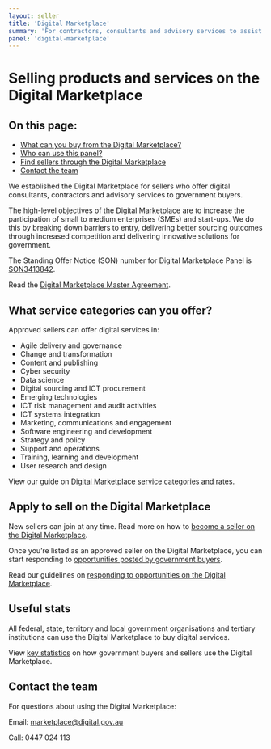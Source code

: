 ```yaml
---
layout: seller
title: 'Digital Marketplace'
summary: 'For contractors, consultants and advisory services to assist with digital projects, operations or requirements'
panel: 'digital-marketplace'
---
```


# Selling products and services on the Digital Marketplace

<nav class="au-inpage-nav-links" aria-label="in page navigation">
  <h2 class="au-inpage-nav-links__heading">On this page:</h2>
  <ul class="au-link-list">
    <li><a href="#what-service-categories-can-you-offer">What can you buy from the Digital Marketplace?</a></li>
    <li><a href="#apply-to-sell-on-the-digital-marketplace">Who can use this panel?</a></li>
    <li><a href="#useful-stats">Find sellers through the Digital Marketplace</a></li>
    <li><a href="#contact-the-team">Contact the team</a></li>
  </ul>
</nav>

We established the Digital Marketplace for sellers who offer digital consultants, contractors and advisory services to government buyers.

The high-level objectives of the Digital Marketplace are to increase the participation of small to medium enterprises (SMEs) and start-ups. We do this by breaking down barriers to entry, delivering better sourcing outcomes through increased competition and delivering innovative solutions for government.

The Standing Offer Notice (SON) number for Digital Marketplace Panel is <a href="https://www.tenders.gov.au/Son/Show/4E10C3C3-99F9-34E1-61CD-E299C229AAEF" target="_blank" rel="external noreferrer">SON3413842</a>.

Read the <a href="https://marketplace.service.gov.au/api/2/r/master-agreement-current.html" target="_blank" rel="external noreferrer">Digital Marketplace Master Agreement</a>.

## <span name="what-service-categories-can-you-offer">What service categories can you offer?</span>

Approved sellers can offer digital services in:

- Agile delivery and governance
- Change and transformation
- Content and publishing
- Cyber security
- Data science
- Digital sourcing and ICT procurement
- Emerging technologies
- ICT risk management and audit activities
- ICT systems integration
- Marketing, communications and engagement
- Software engineering and development
- Strategy and policy
- Support and operations
- Training, learning and development
- User research and design

View our guide on <a href="https://marketplace1.zendesk.com/hc/en-gb/articles/360000556476" target="_blank" rel="external noreferrer">Digital Marketplace service categories and rates</a>.

## <span name="apply-to-sell-on-the-digital-marketplace">Apply to sell on the Digital Marketplace</span>

New sellers can join at any time. Read more on how to <a href="https://marketplace1.zendesk.com/hc/en-gb/articles/115011258607-Become-a-seller" target="_blank" rel="external noreferrer">become a seller on the Digital Marketplace</a>.

Once you’re listed as an approved seller on the Digital Marketplace, you can start responding to <a href="https://marketplace.service.gov.au/2/opportunities?status=live" target="_blank" rel="external noreferrer">opportunities posted by government buyers</a>.

Read our guidelines on <a href="https://marketplace1.zendesk.com/hc/en-gb/articles/360000634456-Responding-to-an-opportunity" target="_blank" rel="external noreferrer">responding to opportunities on the Digital Marketplace</a>.

## <span name="useful-stats">Useful stats</span>

All federal, state, territory and local government organisations and tertiary institutions can use the Digital Marketplace to buy digital services.

View <a href="https://marketplace.service.gov.au/2/insights" target="_blank" rel="external noreferrer">key statistics</a> on how government buyers and sellers use the Digital Marketplace.

## <span name="contact-the-team">Contact the team</span>

For questions about using the Digital Marketplace:

Email: [marketplace@digital.gov.au](mailto:marketplace@digital.gov.au)

Call: 0447 024 113
